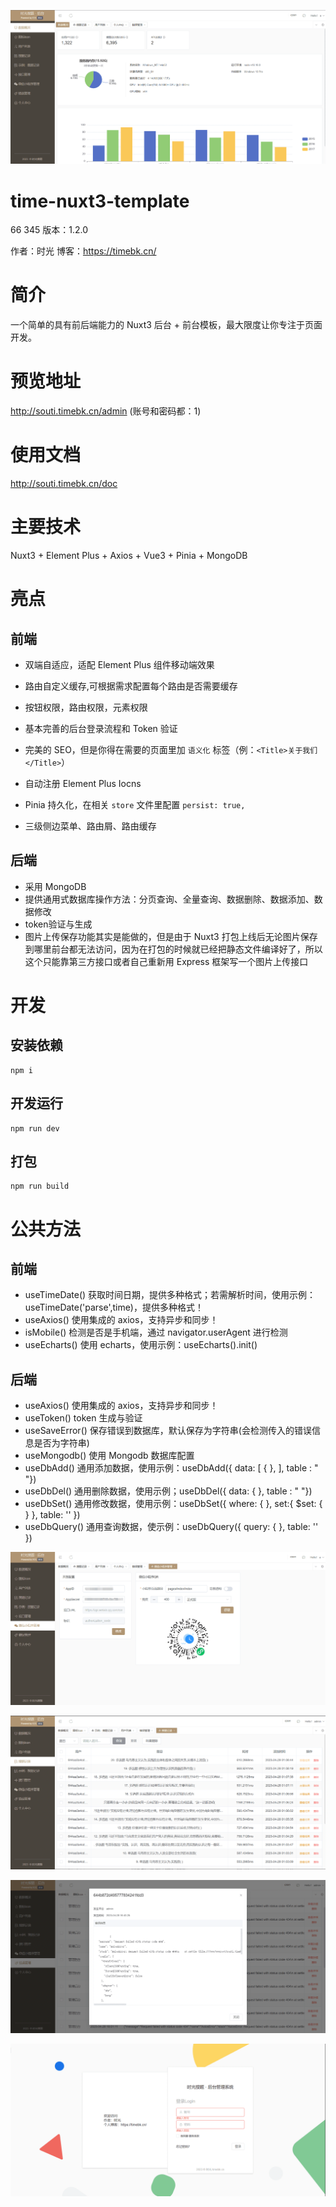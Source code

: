 ﻿![](/show1.png)

# time-nuxt3-template
66
345
版本：1.2.0

作者：时光 博客：https://timebk.cn/

# 简介

一个简单的具有前后端能力的 Nuxt3 后台 + 前台模板，最大限度让你专注于页面开发。

# 预览地址

http://souti.timebk.cn/admin (账号和密码都：1)

# 使用文档

http://souti.timebk.cn/doc

# 主要技术

Nuxt3 + Element Plus + Axios + Vue3 + Pinia + MongoDB

# 亮点

## 前端

- 双端自适应，适配 Element Plus 组件移动端效果

- 路由自定义缓存,可根据需求配置每个路由是否需要缓存

- 按钮权限，路由权限，元素权限

- 基本完善的后台登录流程和 Token 验证

- 完美的 SEO，但是你得在需要的页面里加 `语义化` 标签（例：`<Title>关于我们</Title>`）

- 自动注册 Element Plus Iocns

- Pinia 持久化，在相关 `store` 文件里配置 `persist: true,`

- 三级侧边菜单、路由屑、路由缓存

## 后端

- 采用 MongoDB
- 提供通用式数据库操作方法：分页查询、全量查询、数据删除、数据添加、数据修改
- token验证与生成
- 图片上传保存功能其实是能做的，但是由于 Nuxt3 打包上线后无论图片保存到哪里前台都无法访问，因为在打包的时候就已经把静态文件编译好了，所以这个只能靠第三方接口或者自己重新用 Express 框架写一个图片上传接口

# 开发

## 安装依赖

```
npm i
```

## 开发运行

```
npm run dev
```

## 打包

```
npm run build
```

# 公共方法

## 前端

- useTimeDate() 获取时间日期，提供多种格式；若需解析时间，使用示例：useTimeDate('parse',time)，提供多种格式！
- useAxios() 使用集成的 axios，支持异步和同步！
- isMobile() 检测是否是手机端，通过 navigator.userAgent 进行检测
- useEcharts() 使用 echarts，使用示例：useEcharts().init()

## 后端

- useAxios() 使用集成的 axios，支持异步和同步！
- useToken() token 生成与验证
- useSaveError() 保存错误到数据库，默认保存为字符串(会检测传入的错误信息是否为字符串)
- useMongodb() 使用 Mongodb 数据库配置
- useDbAdd() 通用添加数据，使用示例：useDbAdd({ data: [ { }, ], table : " "})
- useDbDel() 通用删除数据，使用示例；useDbDel({ data: { }, table : " "})
- useDbSet() 通用修改数据，使用示例：useDbSet({ where: { }, set:{ $set: { } }, table: '' })
- useDbQuery() 通用查询数据，使示例：useDbQuery({ query: { }, table: '' })

![](/show2.png)

![](/show3.png)

![](/show4.png)

![](/show5.png)

